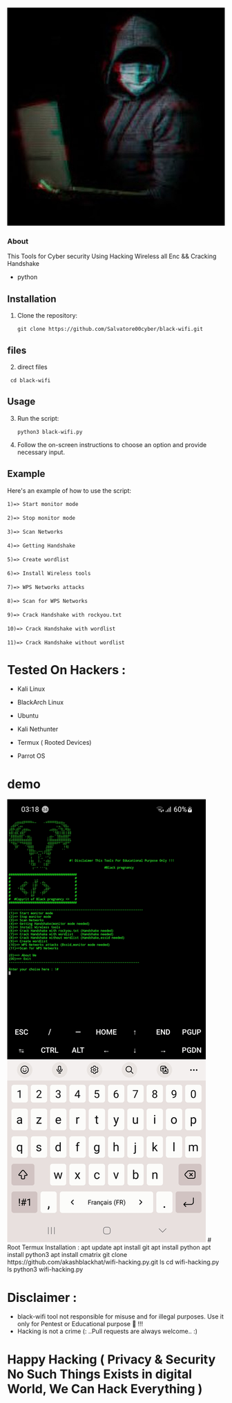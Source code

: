 ![Logo](slv.jpg)
### About
This Tools for Cyber security Using Hacking Wireless all Enc && Cracking Handshake

- python

## Installation

1. Clone the repository:

    ```
    git clone https://github.com/Salvatore00cyber/black-wifi.git 
    ```
## files
2. direct files
  ```
   cd black-wifi
   ```
## Usage

3. Run the script:

    ```
    python3 black-wifi.py
    ```

2. Follow the on-screen instructions to choose an option and provide necessary input.

## Example

Here's an example of how to use the script:


    1)=> Start monitor mode

    2)=> Stop monitor mode

    3)=> Scan Networks   

    4)=> Getting Handshake

    5)=> Create wordlist

    6)=> Install Wireless tools                  

    7)=> WPS Networks attacks 

    8)=> Scan for WPS Networks

    9)=> Crack Handshake with rockyou.txt

    10)=> Crack Handshake with wordlist

    11)=> Crack Handshake without wordlist
# Tested On Hackers :

* Kali Linux

* BlackArch Linux

* Ubuntu

* Kali Nethunter

* Termux ( Rooted Devices)

* Parrot OS
# demo
<img src="./slvat.png" alt="ig">
# Root Termux Installation : 
    apt update 
    apt install git 
    apt install python
    apt install python3
    apt install cmatrix
    git clone https://github.com/akashblackhat/wifi-hacking.py.git
    ls
    cd wifi-hacking.py
    ls
    python3 wifi-hacking.py


# Disclaimer :
* black-wifi tool not responsible for misuse and for illegal purposes. Use it only for Pentest or Educational purpose 🏴 !!!
* Hacking is not a crime 
(: ..Pull requests are always welcome.. :)
# Happy Hacking ( Privacy & Security No Such Things Exists in digital World, We Can Hack Everything )
